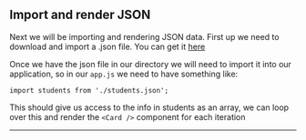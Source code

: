 ## Import and render JSON

Next we will be importing and rendering JSON data. First up we need to download and import a .json file. You can get it [here](https://google.com) 

Once we have the json file in our directory we will need to import it into our application, so in our `app.js` we need to have something like: 

```JS
import students from './students.json';
```

This should give us access to the info in students as an array, we can loop over this and render the `<Card />` component for each iteration 

---
